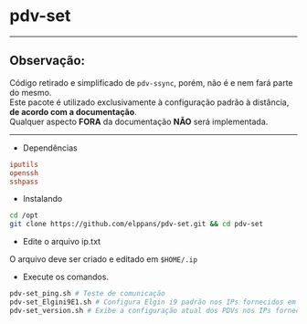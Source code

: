 # pdv-set
___
## Observação:

Código retirado e simplificado de `pdv-ssync`, porém, não é e nem fará parte do mesmo.  
Este pacote é utilizado exclusivamente à configuração padrão à distância, **de acordo com a documentação**.  
Qualquer aspecto **FORA** da documentação **NÃO** será implementada.  
___

- Dependências

```ini
iputils
openssh
sshpass
```

- Instalando  

```bash
cd /opt
git clone https://github.com/elppans/pdv-set.git && cd pdv-set
```
- Edite o arquivo ip.txt

O arquivo deve ser criado e editado em `$HOME/.ip`  

- Execute os comandos.

```bash
pdv-set_ping.sh # Teste de comunicação
pdv-set_Elgini9E1.sh # Configura Elgin i9 padrão nos IPs fornecidos em ip*.txt
pdv-set_version.sh # Exibe a configuração atual dos PDVs nos IPs fornecidos em ip*.txt
```